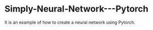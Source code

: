 # Simply-Neural-Network---Pytorch
It is an example of how to create a neural network using Pytorch.
